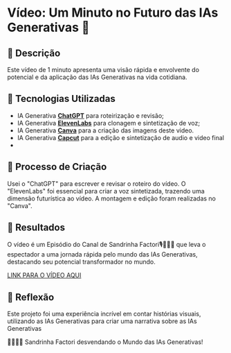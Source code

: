 # Vídeo: Um Minuto no Futuro das IAs Generativas 🎥

## 📒 Descrição
Este vídeo de 1 minuto apresenta uma visão rápida e envolvente do potencial e da aplicação das IAs Generativas na vida cotidiana.

## 🤖 Tecnologias Utilizadas
- IA Generativa **[ChatGPT](https://chat.openai.com)** para roteirização e revisão;
- IA Generativa **[ElevenLabs](https://www.elevenlabs.io)** para clonagem e sintetização de voz;
- IA Generativa **[Canva](https://www.canva.com/pt_br/gerador-imagem-ia/)** para a criação das imagens deste video.
- IA Generativa **[Capcut](https://www.capcut.com/)** para a edição e sintetização de audio e video final
- 
## 🧐 Processo de Criação
Usei o "ChatGPT" para escrever e revisar o roteiro do vídeo. O "ElevenLabs" foi essencial para criar a voz sintetizada, trazendo uma dimensão futurística ao vídeo. A montagem e edição foram realizadas no "Canva".

## 🚀 Resultados
O vídeo é um Episódio do Canal de Sandrinha Factori🎙️👩🏼‍🦰 que leva o espectador a uma jornada rápida pelo mundo das IAs Generativas, destacando seu potencial transformador no mundo.

[LINK PARA O VÍDEO AQUI]()

## 💭 Reflexão
Este projeto foi uma experiência incrível em contar histórias visuais, utilizando as IAs Generativas para criar uma narrativa sobre as IAs Generativas

👩🏼‍🦰🎥 Sandrinha Factori desvendando o Mundo das IAs Generativas!
